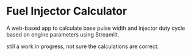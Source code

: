 # Fuel Injector Calculator

A web-based app to calculate base pulse width and injector duty cycle based on engine parameters using Streamlit.

still a work in progress, not sure the calculations are correct.
